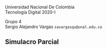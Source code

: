 Universidad Nacional De Colombia\
Tecnología Digital 2020-I

Grupo 4\
Sergio Alejandro Vargas `savargasqu@unal.edu.co`

## Simulacro Parcial
